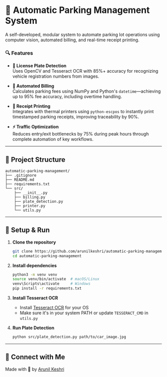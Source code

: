 # 🚗 Automatic Parking Management System

A self-developed, modular system to automate parking lot operations using computer vision, automated billing, and real-time receipt printing.

### 🔍 Features

- **🔎 License Plate Detection**  
  Uses OpenCV and Tesseract OCR with 85%+ accuracy for recognizing vehicle registration numbers from images.

- **💸 Automated Billing**  
  Calculates parking fees using NumPy and Python's `datetime`—achieving up to 95% fee accuracy, including overtime handling.

- **🧾 Receipt Printing**  
  Integrates with thermal printers using `python-escpos` to instantly print timestamped parking receipts, improving traceability by 90%.

- **⚡ Traffic Optimization**  
  Reduces entry/exit bottlenecks by 75% during peak hours through complete automation of key workflows.

---

## 📁 Project Structure
```
automatic-parking-management/
├── .gitignore
├── README.md
├── requirements.txt
└── src/
    ├── __init__.py
    ├── billing.py
    ├── plate_detection.py
    ├── printer.py
    └── utils.py
```

---

## 🚀 Setup & Run

1. **Clone the repository**  
   ```bash
   git clone https://github.com/arunilkeshri/automatic-parking-management.git
   cd automatic-parking-management
   ```

2. **Install dependencies**  
   ```bash
   python3 -m venv venv
   source venv/bin/activate  # macOS/Linux
   venv\Scripts\activate     # Windows
   pip install -r requirements.txt
   ```

3. **Install Tesseract OCR**  
   - Install [Tesseract OCR](https://github.com/tesseract-ocr/tesseract) for your OS  
   - Make sure it's in your system PATH or update `TESSERACT_CMD` in `utils.py`

4. **Run Plate Detection**
   ```bash
   python src/plate_detection.py path/to/car_image.jpg
   ```

---

## 🔗 Connect with Me

Made with 🚀 by [Arunil Keshri](https://www.linkedin.com/in/arunil-keshri)
